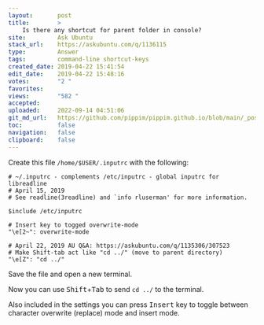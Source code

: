 ```yaml
---
layout:       post
title:        >
    Is there any shortcut for parent folder in console?
site:         Ask Ubuntu
stack_url:    https://askubuntu.com/q/1136115
type:         Answer
tags:         command-line shortcut-keys
created_date: 2019-04-22 15:41:54
edit_date:    2019-04-22 15:48:16
votes:        "2 "
favorites:    
views:        "582 "
accepted:     
uploaded:     2022-09-14 04:51:06
git_md_url:   https://github.com/pippim/pippim.github.io/blob/main/_posts/2019/2019-04-22-Is-there-any-shortcut-for-parent-folder-in-console_.md
toc:          false
navigation:   false
clipboard:    false
---
```


Create this file `/home/$USER/.inputrc` with the following:

``` 
# ~/.inputrc - complements /etc/inputrc - global inputrc for libreadline
# April 15, 2019
# See readline(3readline) and `info rluserman' for more information.

$include /etc/inputrc

# Insert key to togged overwrite-mode
"\e[2~": overwrite-mode

# April 22, 2019 AU Q&A: https://askubuntu.com/q/1135306/307523
# Make Shift-tab act like "cd ../" (move to parent directory)
"\e[Z": "cd ../"
```

Save the file and open a new terminal.

Now you can use <kbd>Shift</kbd>+<kbd>Tab</kbd> to send `cd ../` to the terminal.

Also included in the settings you can press <kbd>Insert</kbd> key to toggle between character overwrite (replace) mode and insert mode.
